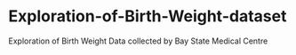 # Exploration-of-Birth-Weight-dataset
Exploration of Birth Weight Data collected by Bay State Medical Centre
